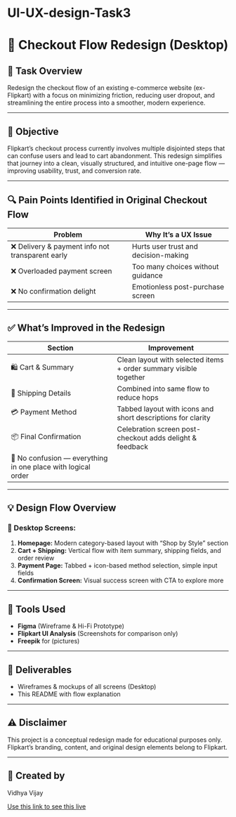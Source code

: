 # UI-UX-design-Task3
# 🛒 Checkout Flow Redesign (Desktop)

## 📌 Task Overview
Redesign the checkout flow of an existing e-commerce website (ex-Flipkart) with a focus on minimizing friction, reducing user dropout, and streamlining the entire process into a smoother, modern experience.

---

## 🎯 Objective
Flipkart’s checkout process currently involves multiple disjointed steps that can confuse users and lead to cart abandonment. This redesign simplifies that journey into a clean, visually structured, and intuitive one-page flow — improving usability, trust, and conversion rate.

---

## 🔍 Pain Points Identified in Original Checkout Flow
| Problem | Why It’s a UX Issue |
|--------|---------------------|
| ❌ Delivery & payment info not transparent early | Hurts user trust and decision-making |
| ❌ Overloaded payment screen | Too many choices without guidance |
| ❌ No confirmation delight | Emotionless post-purchase screen |

---

## ✅ What’s Improved in the Redesign

| Section | Improvement |
|--------|-------------|
| 🛍️ Cart & Summary | Clean layout with selected items + order summary visible together |
| 🧾 Shipping Details | Combined into same flow to reduce hops |
| 💳 Payment Method | Tabbed layout with icons and short descriptions for clarity |
| 📦 Final Confirmation | Celebration screen post-checkout adds delight & feedback |
| 🚀 No confusion — everything in one place with logical order |

---

## 💡 Design Flow Overview

### 📄 Desktop Screens:
1. **Homepage:** Modern category-based layout with “Shop by Style” section
2. **Cart + Shipping:** Vertical flow with item summary, shipping fields, and order review
3. **Payment Page:** Tabbed + icon-based method selection, simple input fields
4. **Confirmation Screen:** Visual success screen with CTA to explore more

---

## 🧪 Tools Used
- **Figma** (Wireframe & Hi-Fi Prototype)
- **Flipkart UI Analysis** (Screenshots for comparison only)
- **Freepik** for (pictures)

---

## 📁 Deliverables
- Wireframes & mockups of all screens (Desktop)
- This README with flow explanation

---

## ⚠️ Disclaimer
This project is a conceptual redesign made for educational purposes only. Flipkart’s branding, content, and original design elements belong to Flipkart.

---

## 🙌 Created by
Vidhya Vijay

[Use this link to see this live](https://www.figma.com/design/gi8NL8ZfP0eumBXp634vMB/Checkout-process-Desktop-?node-id=0-1&t=R6b1NucUJOaY3I7d-1)
